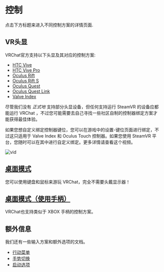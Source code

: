 # 控制

点击下方标题来进入不同控制方案的详情页面.

## VR头显

VRChat官方支持以下头显及其对应的控制方案:

- [HTC Vive](./vive.md)
- [HTC Vive Pro](./vive.md)
- [Oculus Rift](./touchmd)
- [Oculus Rift S](./touc.md)
- [Oculus Quest](./touch.md)
- [Oculus Quest Link](./touch.md)
- [Valve Index](./valve-index.md)

尽管我们没有 *正式地* 支持部分头显设备，但任何支持运行 SteamVR 的设备应都能运行 VRChat ，不过您可能需要去自己寻找一些社区自制的控制器绑定方案才能获得最佳体验。

如果您想自定义绑定控制器键位，您可以在游戏中的设置-键位页面进行绑定，不过这只适用于 Valve Index 和 Oculus Touch 控制器。如果您使用 SteamVR 平台，您随时可以在其中进行自定义绑定。更多详情请查看这个视频。

![vid](../../vid)

## [桌面模式](./keyboard-and-mouse.md)

您可以使用键盘和鼠标来游玩 VRChat，完全不需要头戴显示器！

## [桌面模式（使用手柄）](./gamepad.md)

VRChat也支持类似于 XBOX 手柄的控制方案。

## 额外信息

我们还有一些输入方案和额外选项的文档。

- [行动菜单](./action-menu.md)
- [手势切换](./additional-options/gesture-toggle.md)
- [启动选项](./additional-options/launch-options.md)
